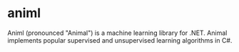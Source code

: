 animl
=====

Animl (pronounced "Animal") is a machine learning library for .NET.  Animal implements popular supervised and unsupervised learning algorithms in C#.
